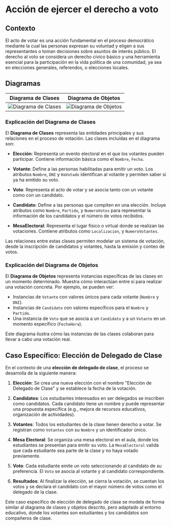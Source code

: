# Acción de ejercer el derecho a voto

## Contexto
El acto de votar es una acción fundamental en el proceso democrático mediante la cual las personas expresan su voluntad y eligen a sus representantes o toman decisiones sobre asuntos de interés público. El derecho al voto se considera un derecho cívico básico y una herramienta esencial para la participación en la vida política de una comunidad, ya sea en elecciones generales, referendos, o elecciones locales.

## Diagramas
|**Diagrama de Clases**| **Diagrama de Objetos**|
|----------------------|------------------------|
|![Diagrama de Clases](https://github.com/user-attachments/assets/532dbc09-5628-44cc-92f0-07cb1b9d7740)|![Diagrama de Objetos](https://github.com/user-attachments/assets/87e9e892-8443-43b3-b772-1a3bf7b588f5)|


### Explicación del Diagrama de Clases
El **Diagrama de Clases** representa las entidades principales y sus relaciones en el proceso de votación. Las clases incluidas en el diagrama son:

- **Elección**: Representa un evento electoral en el que los votantes pueden participar. Contiene información básica como el `Nombre`, `Fecha`. 
  
- **Votante**: Define a las personas habilitadas para emitir un voto. Los atributos `Nombre`, `DNI` y `HaVotado` identifican al votante y permiten saber si ya ha emitido su voto.

- **Voto**: Representa el acto de votar y se asocia tanto con un votante como con un candidato. 

- **Candidato**: Define a las personas que compiten en una elección. Incluye atributos como `Nombre`, `Partido`, y `NumeroVotos` para representar la información de los candidatos y el número de votos recibidos.

- **MesaElectoral**: Representa el lugar físico o virtual donde se realizan las votaciones. Contiene atributos como `Localizacion`, y `NumeroVotantes`.

Las relaciones entre estas clases permiten modelar un sistema de votación, desde la inscripción de candidatos y votantes, hasta la emisión y conteo de votos.


### Explicación del Diagrama de Objetos
El **Diagrama de Objetos** representa instancias específicas de las clases en un momento determinado. Muestra cómo interactúan entre sí para realizar una votación concreta. Por ejemplo, se pueden ver:

- Instancias de `Votante` con valores únicos para cada votante (`Nombre` y `DNI`).
- Instancias de `Candidato` con valores específicos para el `Nombre` y `Partido`.
- Una instancia de `Voto` que se asocia a un `Candidato` y a un `Votante` en un momento específico (`FechaHora`).

Este diagrama ilustra cómo las instancias de las clases colaboran para llevar a cabo una votación real.

## Caso Específico: Elección de Delegado de Clase
En el contexto de una **elección de delegado de clase**, el proceso se desarrolla de la siguiente manera:

1. **Elección**: Se crea una nueva elección con el nombre "Elección de Delegado de Clase" y se establece la fecha de la votación.

2. **Candidatos**: Los estudiantes interesados en ser delegados se inscriben como candidatos. Cada candidato tiene un nombre y puede representar una propuesta específica (e.g., mejora de recursos educativos, organización de actividades).

3. **Votantes**: Todos los estudiantes de la clase tienen derecho a votar. Se registran como `Votantes` con su `Nombre` y un identificador único.

4. **Mesa Electoral**: Se organiza una mesa electoral en el aula, donde los estudiantes se presentan para emitir su voto. La `MesaElectoral` valida que cada estudiante sea parte de la clase y no haya votado previamente.

5. **Voto**: Cada estudiante emite un voto seleccionando al candidato de su preferencia. El `Voto` se asocia al votante y al candidato correspondiente. 

6. **Resultados**: Al finalizar la elección, se cierra la votación, se cuentan los votos y se declara el candidato con el mayor número de votos como el delegado de la clase.

Este caso específico de elección de delegado de clase se modela de forma similar al diagrama de clases y objetos descrito, pero adaptado al entorno educativo, donde los votantes son estudiantes y los candidatos son compañeros de clase.
